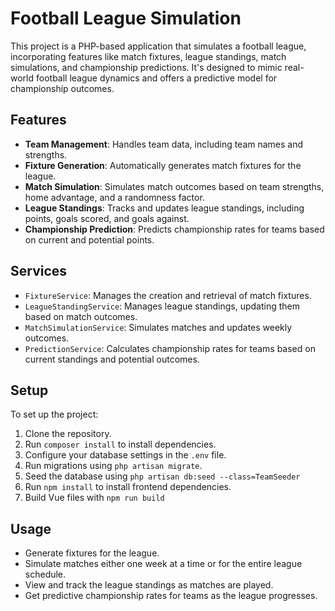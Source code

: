 # Football League Simulation
This project is a PHP-based application that simulates a football league, incorporating features like match fixtures, league standings, match simulations, and championship predictions. It's designed to mimic real-world football league dynamics and offers a predictive model for championship outcomes.

## Features
- **Team Management**: Handles team data, including team names and strengths.
- **Fixture Generation**: Automatically generates match fixtures for the league.
- **Match Simulation**: Simulates match outcomes based on team strengths, home advantage, and a randomness factor.
- **League Standings**: Tracks and updates league standings, including points, goals scored, and goals against.
- **Championship Prediction**: Predicts championship rates for teams based on current and potential points.

## Services
- `FixtureService`: Manages the creation and retrieval of match fixtures.
- `LeagueStandingService`: Manages league standings, updating them based on match outcomes.
- `MatchSimulationService`: Simulates matches and updates weekly outcomes.
- `PredictionService`: Calculates championship rates for teams based on current standings and potential outcomes.

## Setup
To set up the project:

1. Clone the repository.
2. Run `composer install` to install dependencies.
3. Configure your database settings in the `.env` file.
4. Run migrations using `php artisan migrate`.
5. Seed the database using `php artisan db:seed --class=TeamSeeder`
6. Run `npm install` to install frontend dependencies.
7. Build Vue files with `npm run build`

## Usage
- Generate fixtures for the league.
- Simulate matches either one week at a time or for the entire league schedule.
- View and track the league standings as matches are played.
- Get predictive championship rates for teams as the league progresses.

